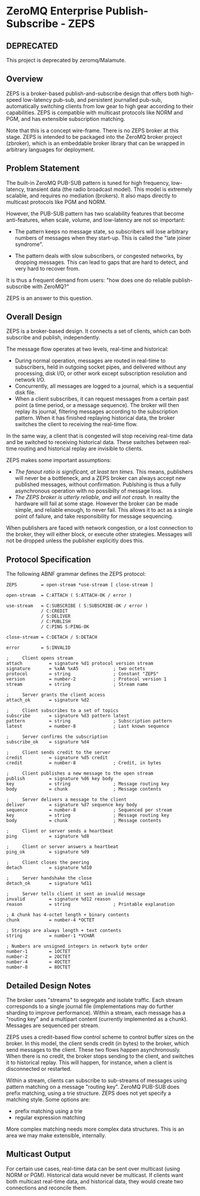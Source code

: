 # ZeroMQ Enterprise Publish-Subscribe - ZEPS

## DEPRECATED

This project is deprecated by zeromq/Malamute.

## Overview

ZEPS is a broker-based publish-and-subscribe design that offers both high-speed low-latency pub-sub, and persistent journalled pub-sub, automatically switching clients from low gear to high gear according to their capabilities. ZEPS is compatible with multicast protocols like NORM and PGM, and has extensible subscription matching.

Note that this is a concept wire-frame. There is no ZEPS broker at this stage. ZEPS is intended to be packaged into the ZeroMQ broker project (zbroker), which is an embeddable broker library that can be wrapped in arbitrary languages for deployment.

## Problem Statement

The built-in ZeroMQ PUB-SUB pattern is tuned for high frequency, low-latency, transient data (the radio broadcast model). This model is extremely scalable, and requires no mediation (brokers). It also maps directly to multicast protocols like PGM and NORM.

However, the PUB-SUB pattern has two scalability features that become anti-features, when scale, volume, and low-latency are not so important:

* The pattern keeps no message state, so subscribers will lose arbitrary numbers of messages when they start-up. This is called the "late joiner syndrome".

* The pattern deals with slow subscribers, or congested networks, by dropping messages. This can lead to gaps that are hard to detect, and very hard to recover from.

It is thus a frequent demand from users: "how does one do reliable publish-subscribe with ZeroMQ?"

ZEPS is an answer to this question.

## Overall Design

ZEPS is a broker-based design. It connects a set of clients, which can both subscribe and publish, independently.

The message flow operates at two levels, real-time and historical:

* During normal operation, messages are routed in real-time to subscribers, held in outgoing socket pipes, and delivered without any processing, disk I/O, or other work except subscription resolution and network I/O.
* Concurrently, all messages are logged to a journal, which is a sequential disk file.
* When a client subscribes, it can request messages from a certain past point (a time period, or a message sequence). The broker will then replay its journal, filtering messages according to the subscription pattern. When it has finished replaying historical data, the broker switches the client to receiving the real-time flow.

In the same way, a client that is congested will stop receiving real-time data and be switched to receiving historical data. These switches between real-time routing and historical replay are invisible to clients.

ZEPS makes some important assumptions:

* *The fanout ratio is significant, at least ten times.* This means, publishers will never be a bottleneck, and a ZEPS broker can always accept new published messages, without confirmation. Publshing is thus a fully asynchronous operation with no possibilty of message loss.
* *The ZEPS broker is utterly reliable, and will not crash.* In reality the hardware will fail at some stage. However the broker can be made simple, and reliable enough, to never fail. This allows it to act as a single point of failure, and take responsibility for message sequencing.

When publishers are faced with network congestion, or a lost connection to the broker, they will either block, or execute other strategies. Messages will not be dropped unless the publisher explicitly does this.

## Protocol Specification

The following ABNF grammar defines the ZEPS protocol:

    ZEPS         = open-stream *use-stream [ close-stream ]

    open-stream  = C:ATTACH ( S:ATTACH-OK / error )

    use-stream   = C:SUBSCRIBE ( S:SUBSCRIBE-OK / error )
                 / C:CREDIT
                 / S:DELIVER
                 / C:PUBLISH
                 / C:PING S:PING-OK

    close-stream = C:DETACH / S:DETACH

    error        = S:INVALID

    ;     Client opens stream
    attach          = signature %d1 protocol version stream
    signature       = %xAA %xA5             ; two octets
    protocol        = string                ; Constant "ZEPS"
    version         = number-2              ; Protocol version 1
    stream          = string                ; Stream name

    ;     Server grants the client access
    attach_ok       = signature %d2

    ;     Client subscribes to a set of topics
    subscribe       = signature %d3 pattern latest
    pattern         = string                ; Subscription pattern
    latest          = number-8              ; Last known sequence

    ;     Server confirms the subscription
    subscribe_ok    = signature %d4

    ;     Client sends credit to the server
    credit          = signature %d5 credit
    credit          = number-8              ; Credit, in bytes

    ;     Client publishes a new message to the open stream
    publish         = signature %d6 key body
    key             = string                ; Message routing key
    body            = chunk                 ; Message contents

    ;     Server delivers a message to the client
    deliver         = signature %d7 sequence key body
    sequence        = number-8              ; Sequenced per stream
    key             = string                ; Message routing key
    body            = chunk                 ; Message contents

    ;     Client or server sends a heartbeat
    ping            = signature %d8

    ;     Client or server answers a heartbeat
    ping_ok         = signature %d9

    ;     Client closes the peering
    detach          = signature %d10

    ;     Server handshake the close
    detach_ok       = signature %d11

    ;     Server tells client it sent an invalid message
    invalid         = signature %d12 reason
    reason          = string                ; Printable explanation

    ; A chunk has 4-octet length + binary contents
    chunk           = number-4 *OCTET

    ; Strings are always length + text contents
    string          = number-1 *VCHAR

    ; Numbers are unsigned integers in network byte order
    number-1        = 1OCTET
    number-2        = 2OCTET
    number-4        = 4OCTET
    number-8        = 8OCTET

## Detailed Design Notes

The broker uses "streams" to segregate and isolate traffic. Each stream corresponds to a single journal file (implementations may do further sharding to improve performance). Within a stream, each message has a "routing key" and a multipart content (currently implemented as a chunk). Messages are sequenced per stream.

ZEPS uses a credit-based flow control scheme to control buffer sizes on the broker. In this model, the client sends credit (in bytes) to the broker, which send messages to the client. These two flows happen asynchronously. When there is no credit, the broker stops sending to the client, and switches it to historical replay. This will happen, for instance, when a client is disconnected or restarted.

Within a stream, clients can subscribe to sub-streams of messages using pattern matching on a message "routing key". ZeroMQ PUB-SUB does prefix matching, using a trie structure. ZEPS does not yet specify a matching style. Some options are:

* prefix matching using a trie
* regular expression matching

More complex matching needs more complex data structures. This is an area we may make extensible, internally.

## Multicast Output

For certain use cases, real-time data can be sent over multicast (using NORM or PGM). Historical data would never be multicast. If clients want both multicast real-time data, and historical data, they would create two connections and reconcile them.

